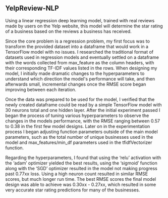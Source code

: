 ## YelpReview-NLP

Using a linear regression deep learning model, trained with real reviews made by users on the Yelp website, this model will determine the star rating of a business based on the reviews a business has received.

Since the core problem is a regression problem, my first focus was to transform the provided dataset into a dataframe that would work in a TensorFlow model with no issues. I researched the traditional format of datasets used in regression models and eventually settled on a dataframe with the words collected from max_feature as the column headers, with their corresponding TF-IDF values listed in the rows. When designing my model, I initially made dramatic changes to the hyperparameters to understand which direction the model's performance will take, and then afterwards small, incremental changes once the RMSE score began improving between each iteration.

Once the data was prepared to be used for the model, I verified that the newly created dataframe could be read by a simple TensorFlow model with 30 neurons total and one hidden layer. After the initial experiment passed I began the process of tuning various hyperparameters to observe the changes in the models performance, with the RMSE ranging between 0.57 to 0.38 in the first few model designs. Later on in the experimentation process I began adjusting function parameters outside of the main model parameters, such as the total number of unique businesses used in the model and max_features/min_df parameters used in the tfidfVectorizer function. 

Regarding the hyperparameters, I found that using the ‘relu’ activation with the ‘adam’ optimizer yielded the best results, using the ‘sigmoid’ function along with the ‘SGD’ optimizer resulted in the model not making progress past 0.77xx loss. Using a high neuron count resulted in similar RMSE scores, but much longer run time. The best RMSE scores the final model design was able to achieve was 0.30xx - 0.27xx, which resulted in some very accurate star rating predictions for many of the businesses.
